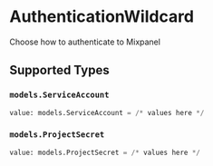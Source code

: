 # AuthenticationWildcard

Choose how to authenticate to Mixpanel


## Supported Types

### `models.ServiceAccount`

```python
value: models.ServiceAccount = /* values here */
```

### `models.ProjectSecret`

```python
value: models.ProjectSecret = /* values here */
```

